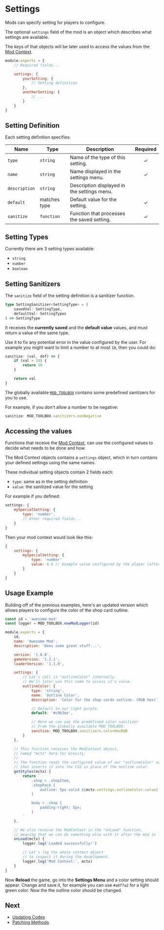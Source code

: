 # Settings

Mods can specify setting for players to configure.

The optional `settings` field of the mod is an object which describes what
settings are available.

The keys of that objects will be later used to access the values from the
[Mod Context](./03-contexts.md#mod-context).

```js
module.exports = {
	// Required fields...

	settings: {
		yourSetting: {
			// Setting definition
		},
		anotherSetting: {
			// ...
		}
	}
}
```

## Setting Definition

Each setting definition specifies:

| Name          | Type         | Description                                 | Required |
| ------------- | ------------ | ------------------------------------------- | :------: |
| `type`        | `string`     | Name of the type of this setting.           |    ✓     |
| `name`        | `string`     | Name displayed in the settings menu.        |    ✓     |
| `description` | `string`     | Description displayed in the settings menu. |          |
| `default`     | matches type | Default value for the setting.              |    ✓     |
| `sanitize`    | `function`   | Function that processes the saved setting.  |    ✓     |

## Setting Types

Currently there are 3 setting types available:

- `string`
- `number`
- `boolean`

## Setting Sanitizers

The `sanitize` field of the setting definition is a sanitizer function.

```ts
type SettingSanitizer<SettingType> = (
	savedVal: SettingType,
	defaultVal: SettingTypes
) => SettingType
```

It receives the **currently saved** and the **default value** values, and must
return a value of the same type.

Use it to fix any potential error in the value configured by the user. For
example you might want to limit a number to at most `10`, then you could do:

```js
sanitize: (val, def) => {
	if (val > 10) {
		return 10
	}

	return val
}
```

The globally available [`MOD_TOOLBOX`](./01-what-are-mods.md#mod-toolbox)
contains some predefined sanitizers for you to use.

For example, if you don't allow a number to be negative:

```js
sanitize: MOD_TOOLBOX.sanitizers.nonNegative
```

## Accessing the values

Functions that receive the [Mod Context](./03-contexts.md#mod-context), can use
the configured values to decide what needs to be done and how.

The Mod Context objects contains a `settings` object, which in turn contains
your defined settings using the same names.

These individual setting objects contain 2 fields each:

- `type`: same as in the setting definition
- `value`: the sanitized value for the setting

For example if you defined:

```js
settings: {
	mySpecialSetting: {
		type: 'number',
		// Other required fields...
	}
}
```

Then your mod context would look like this:

```js
{
	settings: {
		mySpecialSetting: {
			type: 'number'
			value: 4.5 // Example value configured by the player (after sanitization)
		}
	}
}
```

## Usage Example

Building off of the previous examples, here's an updated version which allows
players to configure the color of the shop card outline.

```js
const id = 'awesome-mod'
const logger = MOD_TOOLBOX.newModLogger(id)

module.exports = {
	id,
	name: 'Awesome Mod',
	description: 'Does some great stuff...',

	version: '1.0.0',
	gameVersion: '1.2.1',
	loaderVersion: '1.1.0',

	settings: {
		// Let's call it "outlineColor" internally.
		// We'll later use this name to access it's value.
		outlineColor: {
			type: 'string',
			name: 'Outline Color',
			description: 'Color for the shop cards outline. (RGB hex)',

			// Default to our light purple.
			default: '#c9b3ee',

			// Here we can use the predefined color sanitizer
			// From the globally available MOD_TOOLBOX.
			sanitize: MOD_TOOLBOX.sanitizers.colorHexRGB
		}
	},

	// This function receives the ModContext object,
	// named "mctx" here for brevity.
	//
	// The function reads the configured value of our "outlineColor" setting
	// then inserts it into the CSS in place of the outline color.
	getStyles(mctx) {
		return `
			.shop > .shopItem,
			.shopPack {
				outline: 5px solid ${mctx.settings.outlineColor.value};
			}

			body > .shop {
				padding-right: 5px;
			}
		`
	},

	// We also receive the ModContext in the "onLoad" function,
	// meaning that we can do something else with it after the mod is loaded.
	onLoad(mctx) {
		logger.log('Loaded successfully!')

		// Let's log the whole context object
		// to inspect it during the development.
		logger.log('Mod Context:', mctx)
	}
}
```

Now **Reload** the game, go into the **Settings Menu** and a color setting
should appear. Change and save it, for example you can use `#a0f7a2` for a light
green color. Now the the outline color should be changed.

## Next

- [Updating Codex](./05-updating-codex.md)
- [Patching Methods](./06-patching-methods.md)
